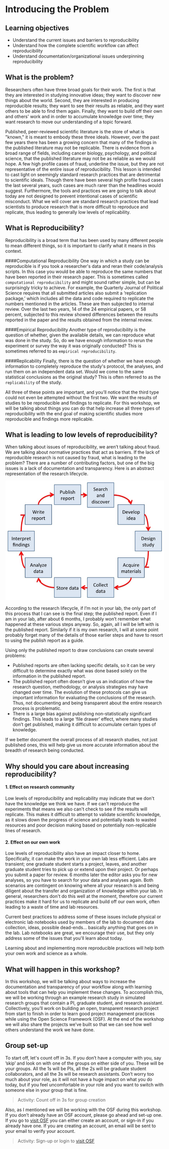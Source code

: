 # Introducing the Problem

## Learning objectives
* Understand the current issues and barriers to reproducibility
* Understand how the complete scientific workflow can affect reproducibility
* Understand documentation/organizational issues underpinning reproducibility 

## What is the problem?

Researchers often have three broad goals for their work. The first is that they are interested in studying innovative ideas; they want to discover new things about the world. Second, they are interested in producing reproducible results; they want to see their results as reliable, and they want others to be able to find them again. Finally, they want to build off their own and others' work and in order to accumulate knowledge over time; they want research to move our understanding of a topic forward. 

Published, peer-reviewed scientific literature is the store of what is "known," it is meant to embody these three ideals.  However, over the past few years there has been a growing concern that many of the findings in the published literature may not be replicable. There is evidence from a broad range of fields, including cancer biology, psychology, and political science, that the published literature may not be as reliable as we would hope. A few high profile cases of fraud, underline the issue, but they are not representative of the entire issue of reproducibility. This lesson is intended to cast light on seemingly standard research practices that are detrimental to scientific ideals. Though there have been several high profile fraud cases the last several years, such cases are much rarer than the headlines would suggest. Furthermore, the tools and practices we are going to talk about today are not designed to prevent intentional cases of scientific misconduct. What we will cover are standard research practices that lead scientists to produce research that is more difficult to reproduce and replicate, thus leading to generally low levels of replicability.  



## What is Reproducibility?

Reproducibility is a broad term that has been used by many different people to mean different things, so it is important to clarify what it means in this context. 


####Computational Reproducibility
One way in which a study can be reproducible is if you took a researcher's data and reran their code/analysis scripts. In this case you would be able to reproduce the same numbers that have been reported in their research paper. This is sometimes called `computational reproducibility` and might sound rather simple, but can be surprisingly tricky to achieve. For example, the Quarterly Journal of Political Science requires that all submitted articles also submit a ‘replication package,’ which includes all the data and code required to replicate the numbers mentioned in the articles. These are then subjected to internal review. Over the last two years, 14 of the 24 empirical papers, or 58 percent, subjected to this review showed differences between the results reported in the paper and the results obtained from the internal review.

####Empirical Reproducibility
Another type of reproducibility is the question of whether, given the available details, we can reproduce what was done in the study. So, do we have enough information to rerun the experiment or survey the way it was originally conducted? This is sometimes referred to as `empirical reproducibility`.

####Replicability
Finally, there is the question of whether we have enough information to completely reproduce the study's protocol, the analyses, and run them on an independent data set. Would we come to the same statistical conclusions as the original study? This is often referred to as the `replicability` of the study.


All three of these points are important, and you’ll notice that the third type could not even be attempted without the first two. We want the results of studies to be reproducible and findings to replicate. For this workshop, we will be talking about things you can do that help increase all three types of reproducibility with the end goal of making scientific studies more reproducible and findings more replicable.


## What is leading to low levels of reproducibility?

When talking about issues of reproducibility, we aren’t talking about fraud. We are talking about normative practices that act as barriers. If the lack of reproducible research is not caused by fraud, what is leading to the problem? There are a number of contributing factors, but one of the big issues is a lack of documentation and transparency. Here is an abstract representation of the research lifecycle. 

![research lifecycle](intro_figs/research_lifecycle.png)

According to the research lifecycle, if I’m not in your lab, the only part of this process that I can see is the final step; the published report. Even if I am in your lab, after about 6 months, I probably won’t remember what happened at these various steps anyway. So, again, all I will be left with is the published report. Similarly if it is my own research, I will at some point probably forget many of the details of those earlier steps and have to resort to using the publish report as a guide. 

Using only the published report to draw conclusions can create several problems: 
* Published reports are often lacking specific details, so it can be very difficult to determine exactly what was done based solely on the information in the published report. 
* The published report often doesn’t give us an indication of how the research question, methodology, or analysis strategies may have changed over time. The evolution of these protocols can give us important information for evaluating the conclusions of the research. Thus, not documenting and being transparent about the entire research process is problematic. 
* There is a large bias against publishing non-statistically significant findings. This leads to a large ‘file drawer’ effect, where many studies don’t get published, making it difficult to accumulate certain types of knowledge. 

If we better document the overall process of all research studies, not just published ones, this will help give us more accurate information about the breadth of research being conducted. 

## Why should you care about increasing reproducibility?

#### 1. Effect on research community
Low levels of reproducibility and replicability may indicate that we don't have the knowledge we think we have. If we can’t reproduce the experiments that means we also can't check to see if the results will replicate. This makes it difficult to attempt to validate scientific knowledge, as it slows down the progress of science and potentially leads to wasted resources and poor decision making based on potentially non-replicable lines of research.

#### 2. Effect on our own work
Low levels of reproducibility also have an impact closer to home. Specifically, it can make the work in your own lab less efficient. Labs are transient; one graduate student starts a project, leaves, and another graduate student tries to pick up or extend upon their project. Or perhaps you submit a paper for review. 6 months later the editor asks you for new analyses, so you have to search for your data and analyses again. Both scenarios are contingent on knowing where all your research is and being diligent about the transfer and organization of knowledge within your lab. In general, researchers don't do this well at the moment, therefore our current practices make it hard for us to replicate and build off our own work, often leading to a waste of time and lab resources. 


Current best practices to address some of these issues include physical or electronic lab notebooks used by members of the lab to document data collection, ideas, possible dead-ends... basically anything that goes on in the lab. Lab notebooks are great, we encourage their use, but they only address some of the issues that you'll learn about today. 

Learning about and implementing more reproducible practices will help both your own work and science as a whole. 


## What will happen in this workshop?

In this workshop, we will be talking about ways to increase the documentation and transparency of your workflow along with learning about tools that can help you implement these changes. To accomplish this, we will be working through an example research study in simulated research groups that contain a PI, graduate student, and research assistant. Collectively, you’ll work on building an open, transparent research project from start to finish in order to learn good project management practices while using the Open Science Framework (OSF). At the end of the workshop we will also share the projects we’ve built so that we can see how well others understand the work we have done.

## Group set-up

To start off, let's count off in 3s. If you don’t have a computer with you, say ’skip’ and look on with one of the groups on either side of you. These will be your groups. All the 1s will be PIs, all the 2s will be graduate student collaborators, and all the 3s will be research assistants. Don’t worry too much about your role, as it will not have a huge impact on what you do today, but if you feel uncomfortable in your role and you want to switch with someone else in your group that is fine.

> Activity: Count off in 3s for group creation

Also, as I mentioned we will be working with the OSF during this workshop. If you don’t already have an OSF account, please go ahead and set-up one. If you go to [visit OSF](https://osf.io) you can either create an account, or sign-in if you already have one. If you are creating an account, an email will be sent to your email to verify your account.

> Activity: Sign-up or login to [visit OSF](https://osf.io)